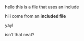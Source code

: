 hello this is a file that uses an include

hi i come from an **included file**

yay!

isn't that neat?

